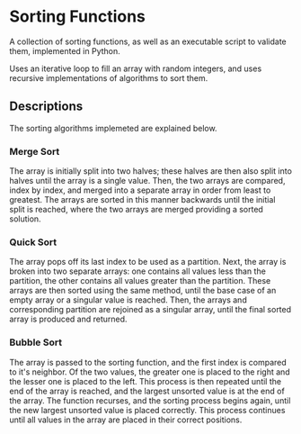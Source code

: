 # Sorting Functions

A collection of sorting functions, as well as an executable script to validate them, implemented in Python.

Uses an iterative loop to fill an array with random integers, and uses recursive implementations of algorithms to sort them.

## Descriptions
The sorting algorithms implemeted are explained below.

### Merge Sort
The array is initially split into two halves; these halves are then also split into halves until the
array is a single value. Then, the two arrays are compared, index by index, and merged into a separate
array in order from least to greatest. The arrays are sorted in this manner backwards until the initial
split is reached, where the two arrays are merged providing a sorted solution.

### Quick Sort
The array pops off its last index to be used as a partition. Next, the array is broken into two separate
arrays: one contains all values less than the partition, the other contains all values greater than
the partition. These arrays are then sorted using the same method, until the base case of an empty
array or a singular value is reached. Then, the arrays and corresponding partition are rejoined as a
singular array, until the final sorted array is produced and returned.

### Bubble Sort
The array is passed to the sorting function, and the first index is compared to it's neighbor. Of
the two values, the greater one is placed to the right and the lesser one is placed to the left. This
process is then repeated until the end of the array is reached, and the largest unsorted value is at
the end of the array. The function recurses, and the sorting process begins again, until the new largest
unsorted value is placed correctly. This process continues until all values in the array are placed
in their correct positions.

